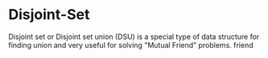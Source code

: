# Disjoint-Set
Disjoint set or Disjoint set union (DSU) is a special type of data structure for finding union and very useful for solving "Mutual Friend" problems. friend 
